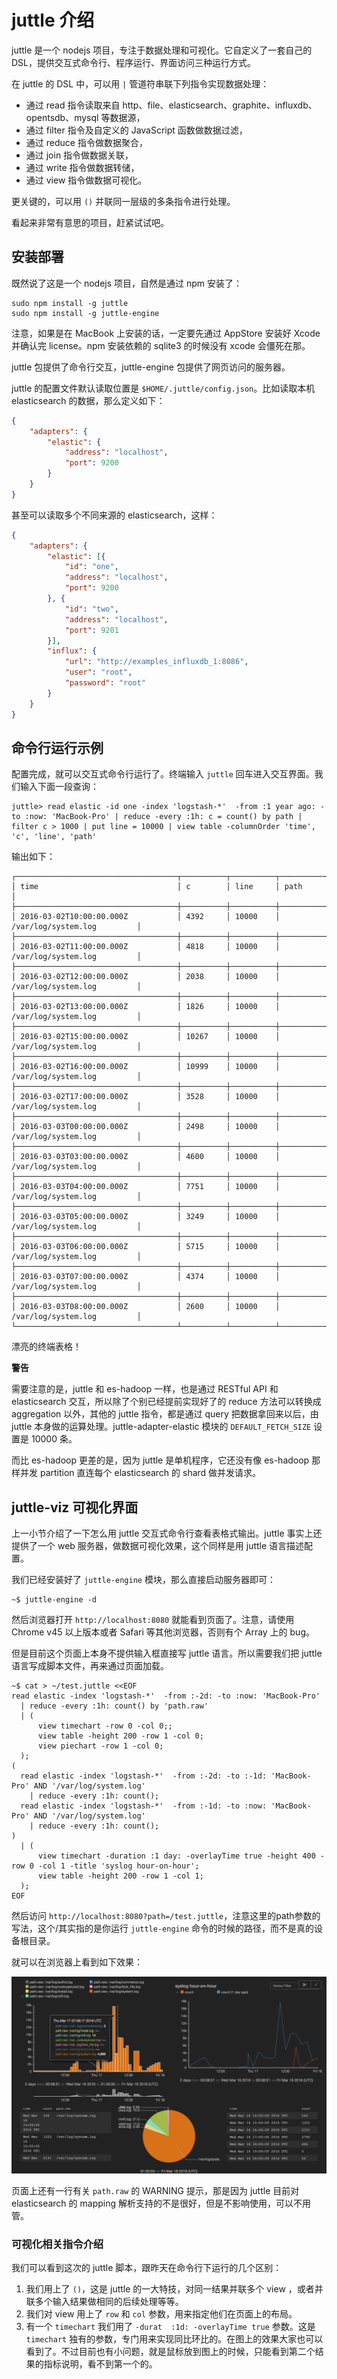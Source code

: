 # juttle 介绍

juttle 是一个 nodejs 项目，专注于数据处理和可视化。它自定义了一套自己的 DSL，提供交互式命令行、程序运行、界面访问三种运行方式。

在 juttle 的 DSL 中，可以用 `|` 管道符串联下列指令实现数据处理：

* 通过 read 指令读取来自 http、file、elasticsearch、graphite、influxdb、opentsdb、mysql 等数据源，
* 通过 filter 指令及自定义的 JavaScript 函数做数据过滤，
* 通过 reduce 指令做数据聚合，
* 通过 join 指令做数据关联，
* 通过 write 指令做数据转储，
* 通过 view 指令做数据可视化。

更关键的，可以用 `()` 并联同一层级的多条指令进行处理。

看起来非常有意思的项目，赶紧试试吧。

## 安装部署

既然说了这是一个 nodejs 项目，自然是通过 npm 安装了：

```
sudo npm install -g juttle
sudo npm install -g juttle-engine
```

注意，如果是在 MacBook 上安装的话，一定要先通过 AppStore 安装好 Xcode 并确认完 license。npm 安装依赖的 sqlite3 的时候没有 xcode 会僵死在那。

juttle 包提供了命令行交互，juttle-engine 包提供了网页访问的服务器。

juttle 的配置文件默认读取位置是 `$HOME/.juttle/config.json`。比如读取本机 elasticsearch 的数据，那么定义如下：

```json
{
    "adapters": {
        "elastic": {
            "address": "localhost",
            "port": 9200
        }
    }
}
```

甚至可以读取多个不同来源的 elasticsearch，这样：

```json
{
    "adapters": {
        "elastic": [{
            "id": "one",
            "address": "localhost",
            "port": 9200
        }, {
            "id": "two",
            "address": "localhost",
            "port": 9201
        }],
        "influx": {
            "url": "http://examples_influxdb_1:8086",
            "user": "root",
            "password": "root"
        }
    }
}
```

## 命令行运行示例

配置完成，就可以交互式命令行运行了。终端输入 `juttle` 回车进入交互界面。我们输入下面一段查询：

```
juttle> read elastic -id one -index 'logstash-*'  -from :1 year ago: -to :now: 'MacBook-Pro' | reduce -every :1h: c = count() by path | filter c > 1000 | put line = 10000 | view table -columnOrder 'time', 'c', 'line', 'path'
```

输出如下：

```
┌────────────────────────────────────┬──────────┬──────────┬─────────────────────────────┐
│ time                               │ c        │ line     │ path                        │
├────────────────────────────────────┼──────────┼──────────┼─────────────────────────────┤
│ 2016-03-02T10:00:00.000Z           │ 4392     │ 10000    │ /var/log/system.log         │
├────────────────────────────────────┼──────────┼──────────┼─────────────────────────────┤
│ 2016-03-02T11:00:00.000Z           │ 4818     │ 10000    │ /var/log/system.log         │
├────────────────────────────────────┼──────────┼──────────┼─────────────────────────────┤
│ 2016-03-02T12:00:00.000Z           │ 2038     │ 10000    │ /var/log/system.log         │
├────────────────────────────────────┼──────────┼──────────┼─────────────────────────────┤
│ 2016-03-02T13:00:00.000Z           │ 1826     │ 10000    │ /var/log/system.log         │
├────────────────────────────────────┼──────────┼──────────┼─────────────────────────────┤
│ 2016-03-02T15:00:00.000Z           │ 10267    │ 10000    │ /var/log/system.log         │
├────────────────────────────────────┼──────────┼──────────┼─────────────────────────────┤
│ 2016-03-02T16:00:00.000Z           │ 10999    │ 10000    │ /var/log/system.log         │
├────────────────────────────────────┼──────────┼──────────┼─────────────────────────────┤
│ 2016-03-02T17:00:00.000Z           │ 3528     │ 10000    │ /var/log/system.log         │
├────────────────────────────────────┼──────────┼──────────┼─────────────────────────────┤
│ 2016-03-03T00:00:00.000Z           │ 2498     │ 10000    │ /var/log/system.log         │
├────────────────────────────────────┼──────────┼──────────┼─────────────────────────────┤
│ 2016-03-03T03:00:00.000Z           │ 4600     │ 10000    │ /var/log/system.log         │
├────────────────────────────────────┼──────────┼──────────┼─────────────────────────────┤
│ 2016-03-03T04:00:00.000Z           │ 7751     │ 10000    │ /var/log/system.log         │
├────────────────────────────────────┼──────────┼──────────┼─────────────────────────────┤
│ 2016-03-03T05:00:00.000Z           │ 3249     │ 10000    │ /var/log/system.log         │
├────────────────────────────────────┼──────────┼──────────┼─────────────────────────────┤
│ 2016-03-03T06:00:00.000Z           │ 5715     │ 10000    │ /var/log/system.log         │
├────────────────────────────────────┼──────────┼──────────┼─────────────────────────────┤
│ 2016-03-03T07:00:00.000Z           │ 4374     │ 10000    │ /var/log/system.log         │
├────────────────────────────────────┼──────────┼──────────┼─────────────────────────────┤
│ 2016-03-03T08:00:00.000Z           │ 2600     │ 10000    │ /var/log/system.log         │
└────────────────────────────────────┴──────────┴──────────┴─────────────────────────────┘
```

漂亮的终端表格！

**警告**

需要注意的是，juttle 和 es-hadoop 一样，也是通过 RESTful API 和 elasticsearch 交互，所以除了个别已经提前实现好了的 reduce 方法可以转换成 aggregation 以外，其他的 juttle 指令，都是通过 query 把数据拿回来以后，由 juttle 本身做的运算处理。juttle-adapter-elastic 模块的 `DEFAULT_FETCH_SIZE` 设置是 10000 条。

而比 es-hadoop 更差的是，因为 juttle 是单机程序，它还没有像 es-hadoop 那样并发 partition 直连每个 elasticsearch 的 shard 做并发请求。

## juttle-viz 可视化界面

上一小节介绍了一下怎么用 juttle 交互式命令行查看表格式输出。juttle 事实上还提供了一个 web 服务器，做数据可视化效果，这个同样是用 juttle 语言描述配置。

我们已经安装好了 `juttle-engine` 模块，那么直接启动服务器即可：

```
~$ juttle-engine -d
```

然后浏览器打开 `http://localhost:8080` 就能看到页面了。注意，请使用 Chrome v45 以上版本或者 Safari 等其他浏览器，否则有个 Array 上的 bug。

但是目前这个页面上本身不提供输入框直接写 juttle 语言。所以需要我们把 juttle 语言写成脚本文件，再来通过页面加载。

```
~$ cat > ~/test.juttle <<EOF
read elastic -index 'logstash-*'  -from :-2d: -to :now: 'MacBook-Pro'
  | reduce -every :1h: count() by 'path.raw'
  | (
      view timechart -row 0 -col 0;;
      view table -height 200 -row 1 -col 0;
      view piechart -row 1 -col 0;
  );
(
  read elastic -index 'logstash-*'  -from :-2d: -to :-1d: 'MacBook-Pro' AND '/var/log/system.log'
    | reduce -every :1h: count();
  read elastic -index 'logstash-*'  -from :-1d: -to :now: 'MacBook-Pro' AND '/var/log/system.log'
    | reduce -every :1h: count();
)
  | (
      view timechart -duration :1 day: -overlayTime true -height 400 -row 0 -col 1 -title 'syslog hour-on-hour';
      view table -height 200 -row 1 -col 1;
  );
EOF
```

然后访问 `http://localhost:8080?path=/test.juttle`，注意这里的path参数的写法，这个/其实指的是你运行 `juttle-engine` 命令的时候的路径，而不是真的设备根目录。

就可以在浏览器上看到如下效果：

![](./juttle-viz.png)

页面上还有一行有关 `path.raw` 的 WARNING 提示，那是因为 juttle 目前对 elasticsearch 的 mapping 解析支持的不是很好，但是不影响使用，可以不用管。

### 可视化相关指令介绍

我们可以看到这次的 juttle 脚本，跟昨天在命令行下运行的几个区别：

1. 我们用上了 `()`，这是 juttle 的一大特技，对同一结果并联多个 view ，或者并联多个输入结果做相同的后续处理等等。
2. 我们对 view 用上了 `row` 和 `col` 参数，用来指定他们在页面上的布局。
3. 有一个 `timechart` 我们用了 `-durat  :1d: -overlayTime true` 参数。这是 `timechart` 独有的参数，专门用来实现同比环比的。在图上的效果大家也可以看到了。不过目前也有小问题，就是鼠标放到图上的时候，只能看到第二个结果的指标说明，看不到第一个的。

